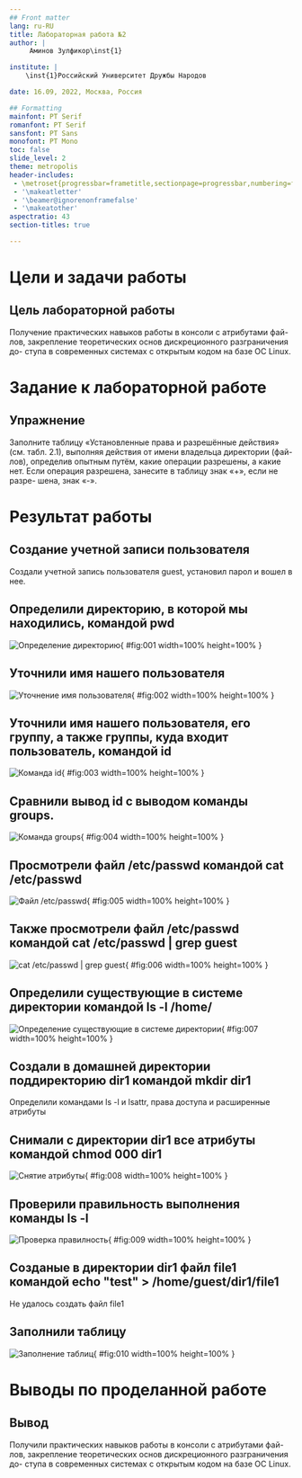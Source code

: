 ```yaml
---
## Front matter
lang: ru-RU
title: Лабораторная работа №2
author: |
	 Аминов Зулфикор\inst{1}

institute: |
	\inst{1}Российский Университет Дружбы Народов

date: 16.09, 2022, Москва, Россия

## Formatting
mainfont: PT Serif
romanfont: PT Serif
sansfont: PT Sans
monofont: PT Mono
toc: false
slide_level: 2
theme: metropolis
header-includes: 
 - \metroset{progressbar=frametitle,sectionpage=progressbar,numbering=fraction}
 - '\makeatletter'
 - '\beamer@ignorenonframefalse'
 - '\makeatother'
aspectratio: 43
section-titles: true

---
```


# Цели и задачи работы

## Цель лабораторной работы

Получение практических навыков работы в консоли с атрибутами фай-
лов, закрепление теоретических основ дискреционного разграничения до-
ступа в современных системах с открытым кодом на базе ОС Linux.

# Задание к лабораторной работе

## Упражнение

Заполните таблицу «Установленные права и разрешённые действия»
(см. табл. 2.1), выполняя действия от имени владельца директории (фай-
лов), определив опытным путём, какие операции разрешены, а какие нет.
Если операция разрешена, занесите в таблицу знак «+», если не разре-
шена, знак «-».

# Результат работы

## Создание учетной записи пользователя

Создали учетной запись пользователя guest, установил парол и вошел в нее.

## Определили директорию, в которой мы находились, командой pwd

![Определение директорию](image/1.png){ #fig:001 width=100% height=100% }

## Уточнили имя нашего пользователя

![Уточнение имя пользователя](image/2.png){ #fig:002 width=100% height=100% }

## Уточнили имя нашего пользователя, его группу, а также группы, куда входит пользователь, командой id

![Команда id](image/3.png){ #fig:003 width=100% height=100% }

## Сравнили вывод id с выводом команды groups.

![Команда groups](image/4.png){ #fig:004 width=100% height=100% }

## Просмотрели файл /etc/passwd командой cat /etc/passwd

![Файл /etc/passwd](image/5.png){ #fig:005 width=100% height=100% }

## Также просмотрели файл /etc/passwd командой cat /etc/passwd | grep guest

![cat /etc/passwd | grep guest](image/6.png){ #fig:006 width=100% height=100% }

## Определили существующие в системе директории командой ls -l /home/

![Определение существующие в системе директории](image/7.png){ #fig:007 width=100% height=100% }

## Создали в домашней директории поддиректорию dir1 командой mkdir dir1

Определили командами ls -l и lsattr, права доступа и расширенные атрибуты

## Снимали с директории dir1 все атрибуты командой chmod 000 dir1

![Снятие атрибуты](image/8.png){ #fig:008 width=100% height=100% }

## Проверили правильность выполнения команды ls -l

![Проверка правилность](image/9.png){ #fig:009 width=100% height=100% }

## Созданые в директории dir1 файл file1 командой echo "test" > /home/guest/dir1/file1

Не удалось создать файл file1

## Заполнили таблицу

![Заполнение таблиц](image/10.png){ #fig:010 width=100% height=100% }

# Выводы по проделанной работе

## Вывод

Получили практических навыков работы в консоли с атрибутами фай-
лов, закрепление теоретических основ дискреционного разграничения до-
ступа в современных системах с открытым кодом на базе ОС Linux.


